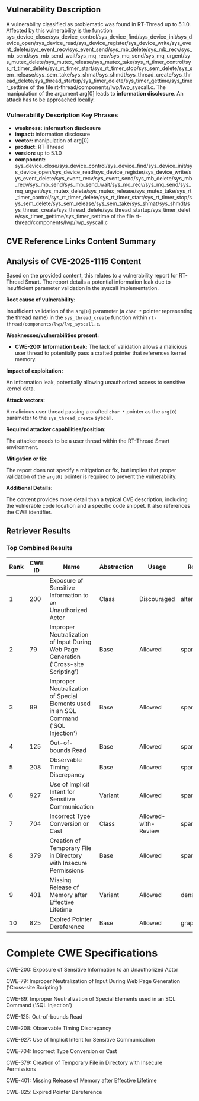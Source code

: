 ## Vulnerability Description
A vulnerability classified as problematic was found in RT-Thread up to 5.1.0. Affected by this vulnerability is the function sys_device_close/sys_device_control/sys_device_find/sys_device_init/sys_device_open/sys_device_read/sys_device_register/sys_device_write/sys_event_delete/sys_event_recv/sys_event_send/sys_mb_delete/sys_mb_recv/sys_mb_send/sys_mb_send_wait/sys_mq_recv/sys_mq_send/sys_mq_urgent/sys_mutex_delete/sys_mutex_release/sys_mutex_take/sys_rt_timer_control/sys_rt_timer_delete/sys_rt_timer_start/sys_rt_timer_stop/sys_sem_delete/sys_sem_release/sys_sem_take/sys_shmat/sys_shmdt/sys_thread_create/sys_thread_delete/sys_thread_startup/sys_timer_delete/sys_timer_gettime/sys_timer_settime of the file rt-thread/components/lwp/lwp_syscall.c. The manipulation of the argument arg[0] leads to **information disclosure**. An attack has to be approached locally.

### Vulnerability Description Key Phrases
- **weakness:** **information disclosure**
- **impact:** information disclosure
- **vector:** manipulation of arg[0]
- **product:** RT-Thread
- **version:** up to 5.1.0
- **component:** sys_device_close/sys_device_control/sys_device_find/sys_device_init/sys_device_open/sys_device_read/sys_device_register/sys_device_write/sys_event_delete/sys_event_recv/sys_event_send/sys_mb_delete/sys_mb_recv/sys_mb_send/sys_mb_send_wait/sys_mq_recv/sys_mq_send/sys_mq_urgent/sys_mutex_delete/sys_mutex_release/sys_mutex_take/sys_rt_timer_control/sys_rt_timer_delete/sys_rt_timer_start/sys_rt_timer_stop/sys_sem_delete/sys_sem_release/sys_sem_take/sys_shmat/sys_shmdt/sys_thread_create/sys_thread_delete/sys_thread_startup/sys_timer_delete/sys_timer_gettime/sys_timer_settime of the file rt-thread/components/lwp/lwp_syscall.c

## CVE Reference Links Content Summary
## Analysis of CVE-2025-1115 Content

Based on the provided content, this relates to a vulnerability report for RT-Thread Smart. The report details a potential information leak due to insufficient parameter validation in the syscall implementation.

**Root cause of vulnerability:**

Insufficient validation of the `arg[0]` parameter (a `char *` pointer representing the thread name) in the `sys_thread_create` function within `rt-thread/components/lwp/lwp_syscall.c`.

**Weaknesses/vulnerabilities present:**

*   **CWE-200: Information Leak:**  The lack of validation allows a malicious user thread to potentially pass a crafted pointer that references kernel memory.

**Impact of exploitation:**

An information leak, potentially allowing unauthorized access to sensitive kernel data.

**Attack vectors:**

A malicious user thread passing a crafted `char *` pointer as the `arg[0]` parameter to the `sys_thread_create` syscall.

**Required attacker capabilities/position:**

The attacker needs to be a user thread within the RT-Thread Smart environment.

**Mitigation or fix:**

The report does not specify a mitigation or fix, but implies that proper validation of the `arg[0]` pointer is required to prevent the vulnerability.

**Additional Details:**

The content provides more detail than a typical CVE description, including the vulnerable code location and a specific code snippet. It also references the CWE identifier.

## Retriever Results

### Top Combined Results

| Rank | CWE ID | Name | Abstraction | Usage  | Retrievers | Individual Scores |
|------|--------|------|-------------|-------|------------|-------------------|
| 1 | 200 | Exposure of Sensitive Information to an Unauthorized Actor | Class | Discouraged | alternate_terms | 1.000 |
| 2 | 79 | Improper Neutralization of Input During Web Page Generation ('Cross-site Scripting') | Base | Allowed | sparse | 0.290 |
| 3 | 89 | Improper Neutralization of Special Elements used in an SQL Command ('SQL Injection') | Base | Allowed | sparse | 0.274 |
| 4 | 125 | Out-of-bounds Read | Base | Allowed | sparse | 0.268 |
| 5 | 208 | Observable Timing Discrepancy | Base | Allowed | sparse | 0.253 |
| 6 | 927 | Use of Implicit Intent for Sensitive Communication | Variant | Allowed | sparse | 0.246 |
| 7 | 704 | Incorrect Type Conversion or Cast | Class | Allowed-with-Review | sparse | 0.245 |
| 8 | 379 | Creation of Temporary File in Directory with Insecure Permissions | Base | Allowed | sparse | 0.242 |
| 9 | 401 | Missing Release of Memory after Effective Lifetime | Variant | Allowed | dense | 0.594 |
| 10 | 825 | Expired Pointer Dereference | Base | Allowed | graph | 0.003 |



# Complete CWE Specifications

CWE-200: Exposure of Sensitive Information to an Unauthorized Actor

CWE-79: Improper Neutralization of Input During Web Page Generation ('Cross-site Scripting')

CWE-89: Improper Neutralization of Special Elements used in an SQL Command ('SQL Injection')

CWE-125: Out-of-bounds Read

CWE-208: Observable Timing Discrepancy

CWE-927: Use of Implicit Intent for Sensitive Communication

CWE-704: Incorrect Type Conversion or Cast

CWE-379: Creation of Temporary File in Directory with Insecure Permissions

CWE-401: Missing Release of Memory after Effective Lifetime

CWE-825: Expired Pointer Dereference